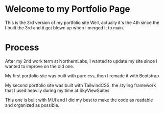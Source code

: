 # Welcome to my Portfolio Page

This is the 3rd version of my portfolio site
Well, actually it's the 4th since the I built the 3rd and it got blown up when I merged it to main.

# Process

After my 2nd work term at NorthernLabs, I wanted to update my site since I wanted to improve on the old one.

My first portfolio site was built with pure css, then I remade it with Bootstrap

My second portfolio site was built with TailwindCSS, the styling framework that I used heavily during my time at SkyViewSuites

This one is built with MUI and I did my best to make the code as readable and organized as possible.
